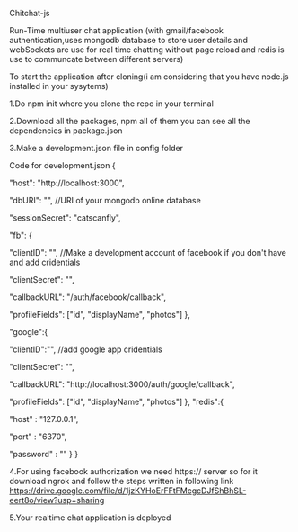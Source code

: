Chitchat-js

Run-Time multiuser chat application (with gmail/facebook authentication,uses mongodb database to store user details and webSockets are use for real time chatting without page reload and redis is use to communcate between different servers)


To start the application after cloning(i am considering that you have node.js installed in your sysytems)

1.Do npm init where you clone the repo in your terminal

2.Download all the packages, npm all of them you can see all the dependencies in package.json

3.Make a development.json file in config folder

Code for development.json {

"host": "http://localhost:3000",

"dbURI": "", //URI of your mongodb online database

"sessionSecret": "catscanfly",

"fb": {

"clientID": "",  //Make a development account of facebook if you don't have and add cridentials

"clientSecret": "",

"callbackURL": "/auth/facebook/callback",

"profileFields": ["id", "displayName", "photos"]
},

"google":{

"clientID":"",  //add google app cridentials

"clientSecret": "",

"callbackURL": "http://localhost:3000/auth/google/callback",

"profileFields": ["id", "displayName", "photos"]
}, "redis":{

"host" : "127.0.0.1",

"port" : "6370",

"password" : ""
} }

4.For using facebook authorization we need https:// server so for it download ngrok and follow the steps written in following link https://drive.google.com/file/d/1jzKYHoErFFtFMcgcDJfShBhSL-eert8o/view?usp=sharing

5.Your realtime chat application is deployed
